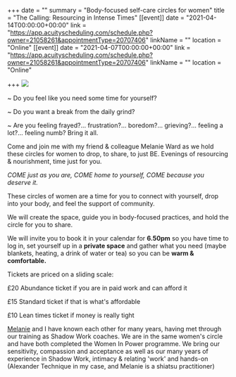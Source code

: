 +++
date = ""
summary = "Body-focused self-care circles for women"
title = "The Calling: Resourcing in Intense Times"
[[event]]
date = "2021-04-14T00:00:00+00:00"
link = "https://app.acuityscheduling.com/schedule.php?owner=21058261&appointmentType=20707406"
linkName = ""
location = "Online"
[[event]]
date = "2021-04-07T00:00:00+00:00"
link = "https://app.acuityscheduling.com/schedule.php?owner=21058261&appointmentType=20707406"
linkName = ""
location = "Online"

+++
![](/uploads/release-realign-7.png)

\~ Do you feel like you need some time for yourself?

\~ Do you want a break from the daily grind?

\~ Are you feeling frayed?... frustration?... boredom?...  grieving?...  feeling a lot?... feeling numb?  Bring it all.

Come and join me with my friend & colleague Melanie Ward as we hold these circles for women to drop, to share, to just BE.  Evenings of resourcing & nourishment, time just for you.

_COME just as you are, COME home to yourself, COME because you deserve it._

These circles of women are a time for you to connect with yourself, drop into your body, and feel the support of community. 

We will create the space, guide you in body-focused practices, and hold the circle for you to share.

We will invite you to book it in your calendar for **6.50pm** so you have time to log in, set yourself up in a **private space** and gather what you need (maybe blankets, heating, a drink of water or tea) so you can be **warm & comfortable.**

Tickets are priced on a sliding scale:

£20 Abundance ticket if you are in paid work and can afford it

£15 Standard ticket if that is what's affordable

£10 Lean times ticket if money is really tight

[Melanie](https://www.melanieward.co.uk/about-melanie) and I have known each other for many years, having met through our training as Shadow Work coaches.  We are in the same women's circle and have both completed the Women In Power programme.  We bring our sensitivity, compassion and acceptance as well as our many years of experience in Shadow Work, intimacy & relating 'work' and hands-on (Alexander Technique in my case, and Melanie is a shiatsu practitioner)